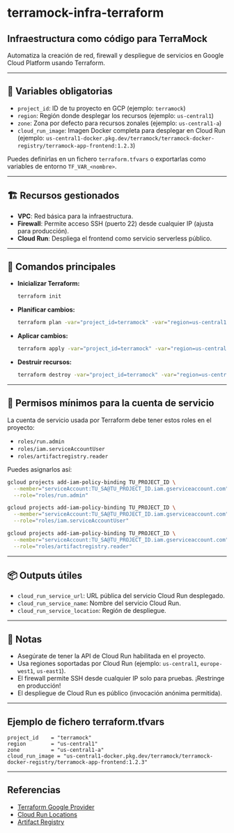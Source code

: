 # terramock-infra-terraform

## Infraestructura como código para TerraMock

Automatiza la creación de red, firewall y despliegue de servicios en Google Cloud Platform usando Terraform.

---

## 🚦 Variables obligatorias

- `project_id`: ID de tu proyecto en GCP (ejemplo: `terramock`)
- `region`: Región donde desplegar los recursos (ejemplo: `us-central1`)
- `zone`: Zona por defecto para recursos zonales (ejemplo: `us-central1-a`)
- `cloud_run_image`: Imagen Docker completa para desplegar en Cloud Run (ejemplo: `us-central1-docker.pkg.dev/terramock/terramock-docker-registry/terramock-app-frontend:1.2.3`)

Puedes definirlas en un fichero `terraform.tfvars` o exportarlas como variables de entorno `TF_VAR_<nombre>`.

---

## 🏗️ Recursos gestionados

- **VPC**: Red básica para la infraestructura.
- **Firewall**: Permite acceso SSH (puerto 22) desde cualquier IP (ajusta para producción).
- **Cloud Run**: Despliega el frontend como servicio serverless público.

---

## 🚀 Comandos principales

- **Inicializar Terraform:**
  ```sh
  terraform init
  ```

- **Planificar cambios:**
  ```sh
  terraform plan -var="project_id=terramock" -var="region=us-central1" -var="zone=us-central1-a" -var="cloud_run_image=us-central1-docker.pkg.dev/terramock/terramock-docker-registry/terramock-app-frontend:1.2.3"
  ```

- **Aplicar cambios:**
  ```sh
  terraform apply -var="project_id=terramock" -var="region=us-central1" -var="zone=us-central1-a" -var="cloud_run_image=us-central1-docker.pkg.dev/terramock/terramock-docker-registry/terramock-app-frontend:1.2.3"
  ```

- **Destruir recursos:**
  ```sh
  terraform destroy -var="project_id=terramock" -var="region=us-central1" -var="zone=us-central1-a" -var="cloud_run_image=us-central1-docker.pkg.dev/terramock/terramock-docker-registry/terramock-app-frontend:1.2.3"
  ```

---

## 🔐 Permisos mínimos para la cuenta de servicio

La cuenta de servicio usada por Terraform debe tener estos roles en el proyecto:

- `roles/run.admin`
- `roles/iam.serviceAccountUser`
- `roles/artifactregistry.reader`

Puedes asignarlos así:

```sh
gcloud projects add-iam-policy-binding TU_PROJECT_ID \
  --member="serviceAccount:TU_SA@TU_PROJECT_ID.iam.gserviceaccount.com" \
  --role="roles/run.admin"

gcloud projects add-iam-policy-binding TU_PROJECT_ID \
  --member="serviceAccount:TU_SA@TU_PROJECT_ID.iam.gserviceaccount.com" \
  --role="roles/iam.serviceAccountUser"

gcloud projects add-iam-policy-binding TU_PROJECT_ID \
  --member="serviceAccount:TU_SA@TU_PROJECT_ID.iam.gserviceaccount.com" \
  --role="roles/artifactregistry.reader"
```

---

## 📦 Outputs útiles

- `cloud_run_service_url`: URL pública del servicio Cloud Run desplegado.
- `cloud_run_service_name`: Nombre del servicio Cloud Run.
- `cloud_run_service_location`: Región de despliegue.

---

## 📝 Notas

- Asegúrate de tener la API de Cloud Run habilitada en el proyecto.
- Usa regiones soportadas por Cloud Run (ejemplo: `us-central1`, `europe-west1`, `us-east1`).
- El firewall permite SSH desde cualquier IP solo para pruebas. ¡Restringe en producción!
- El despliegue de Cloud Run es público (invocación anónima permitida).

---

## Ejemplo de fichero terraform.tfvars

```hcl
project_id    = "terramock"
region        = "us-central1"
zone          = "us-central1-a"
cloud_run_image = "us-central1-docker.pkg.dev/terramock/terramock-docker-registry/terramock-app-frontend:1.2.3"
```

---

## Referencias
- [Terraform Google Provider](https://registry.terraform.io/providers/hashicorp/google/latest/docs)
- [Cloud Run Locations](https://cloud.google.com/run/docs/locations)
- [Artifact Registry](https://cloud.google.com/artifact-registry/docs)
